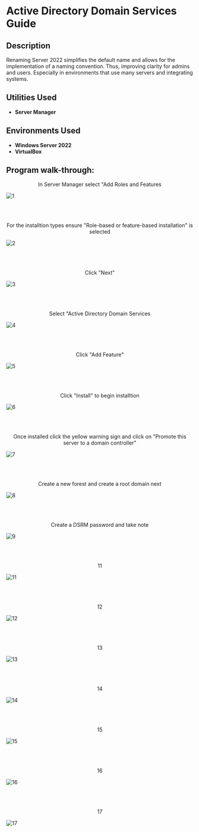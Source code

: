 <h1>Active Directory Domain Services Guide</h1>

<h2>Description</h2>
Renaming Server 2022 simplifies the default name and allows for the implementation of a naming convention. Thus, improving clarity for admins and users. Especially in environments that use many servers and integrating systems.
<br />


<h2>Utilities Used</h2>

- <b>Server Manager</b> 

<h2>Environments Used </h2>

- <b>Windows Server 2022</b>
- <b>VirtualBox</b>

<h2>Program walk-through:</h2>

<p align="center">
In Server Manager select "Add Roles and Features<br/>
 
![1](https://github.com/user-attachments/assets/18c6d91c-98f4-4170-bf6c-23e09d97fb6a)


<br />
<br />
<p align="center">
For the installtion types ensure "Role-based or feature-based installation" is selected<br/>

![2](https://github.com/user-attachments/assets/30400316-b182-47f6-9fb3-10fe3e71a8b8)

<br />
<br />
<p align="center">
Click "Next"<br/>

![3](https://github.com/user-attachments/assets/5d5f65e7-4adc-4d03-b0e5-f8ef57b1bde0)


<br />
<br />
<p align="center">
Select "Active Directory Domain Services<br/>
 
![4](https://github.com/user-attachments/assets/2cebeddc-e4ee-4b40-907c-42deda78f12b)

<br />
<br />
<p align="center">
Click "Add Feature"<br/>
 
![5](https://github.com/user-attachments/assets/4649da0c-7c75-45e5-b90f-d680e7dbb875)

<br />
<br />
<p align="center">
Click "Install" to begin installtion<br/>

![6](https://github.com/user-attachments/assets/9e7a13e1-4740-4eb7-861d-478f37d19816)

<br />
<br />
<p align="center">
Once installed click the yellow warning sign and click on "Promote this server to a domain controller"<br/>

![7](https://github.com/user-attachments/assets/da0d1660-e234-49af-8bf6-f8e6122360ab)

<br />
<br />
<p align="center">
Create a new forest and create a root domain next<br/>

![8](https://github.com/user-attachments/assets/cce6b911-e61e-467a-932e-be4b8b710fde)

<br />
<br />
<p align="center">
Create a DSRM password and take note<br/>

![9](https://github.com/user-attachments/assets/a2a3019f-d94e-48a5-bf86-c83e46e521a9)

<br />
<br />
<p align="center">
11<br/>

![11](https://github.com/user-attachments/assets/13b225b3-ea0a-45ca-a807-38d7f7f87448)

<br />
<br />
<p align="center">
12<br/>

![12](https://github.com/user-attachments/assets/3cd86001-64f3-4129-bf97-463cc4b9d391)

<br />
<br />
<p align="center">
13<br/>


![13](https://github.com/user-attachments/assets/75dcc843-c98d-4943-a467-6c6b4f557d21)

<br />
<br />
<p align="center">
14<br/>

![14](https://github.com/user-attachments/assets/694108a1-c49e-46b4-903a-dc7d596ed34f)

<br />
<br />
<p align="center">
15<br/>


![15](https://github.com/user-attachments/assets/24a98095-d8de-4c57-bd92-2b71316d53ab)

<br />
<br />
<p align="center">
16<br/>

![16](https://github.com/user-attachments/assets/8fa4eb92-8813-4a1f-bd37-608daae64410)

<br />
<br />
<p align="center">
17<br/>

![17](https://github.com/user-attachments/assets/cdd32078-b22e-4e87-a432-d3b3328c789a)


</p>
